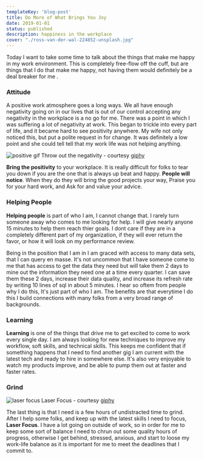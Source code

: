 ```yaml
---
templateKey: 'blog-post'
title: Do More of What Brings You Joy
date: 2019-01-01
status: published
description: happiness in the workplace
cover: "./ross-van-der-wal-224852-unsplash.jpg"
---
```



Today I want to take some time to talk about the things that make me happy in my work environment.  This is completely free-flow off the cuff, but are things that I do that make me happy, not having them would definitely be a deal breaker for me .

### Attitude

A positive work atmosphere goes a long ways.  We all have enough negativity going on in our lives that is out of our control accepting any negativity in the workplace is a no go for me.  There was a point in which I was suffering a lot of negativity at work.  This began to trickle into every part of life, and it became hard to see positivity anywhere.  My wife not only noticed this, but put a polite request in for change.  It was definitely a low point and she could tell tell that my work life was not helping anything.

![positive gif](https://media.giphy.com/media/dJGYFScvBjfRabiH7m/giphy.gif)
Throw out the negativity - courtesy [giphy](https://giphy.com/)

**Bring the positivity** to your workplace.  It is really difficult for folks to tear you down if you are the one that is always up beat and happy.  **People will notice**. When they do they will bring the good projects your way, Praise you for your hard work, and  Ask for and value your advice.

### Helping People

**Helping people** is part of who I am,  I cannot change that.  I rarely turn someone away who comes to me looking for help.  I will give nearly anyone 15 minutes to help them reach thier goals.  I dont care if they are in a completely different part of my organization,  if they will ever return the favor, or how it will look on my performance review.

Being in the position that I am in I am graced with access to many data sets, that I can query en masse. It's not uncommon that I have someone come to me that has access to get the data they need but will take them 2 days to mine out the information they need one at a time every quarter.  I can save them these 2 days, increase their data quality, and increase its refresh rate by writing 10 lines of sql in about 5 minutes.  I hear so oftem from people why I do this, It's just part of who I am.  The benefits are that everytime I do this I build connections with many folks from a very broad range of backgrounds.

### Learning

**Learning** is one of the things that drive me to get excited to come to work every single day.  I am always looking for new techniques to improve my workflow, soft skills, and technical skills.  This keeps me confident that if something happens that I need to find another gig I am current with the latest tech and ready to hire in somewhere else.  It's also very enjoyable to watch my products improve, and be able to pump them out at faster and faster rates.

### Grind

![laser focus](https://media.giphy.com/media/3oEduGi1UWg9Q6nF84/giphy.gif)
Laser Focus - courtesy [giphy](https://giphy.com/)

The last thing is that I need is a few hours of undistracted time to grind.  After I help some folks, and keep up with the latest skills I need to focus, **Laser Focus**.  I have a lot going on outside of work, so in order for me to keep some sort of balance I need to chrun out some quality hours of progress, otherwise I get behind, stressed, anxious, and start to loose my work-life balance as it is important for me to meet the deadlines that I commit to.
